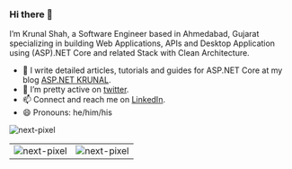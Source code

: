 ### Hi there 👋

I’m Krunal Shah, a Software Engineer based in Ahmedabad, Gujarat specializing in building Web Applications, APIs and Desktop Application using (ASP).NET Core and related Stack with Clean Architecture.

- 🌱 I write detailed articles, tutorials and guides for ASP.NET Core at my blog [ASP.NET KRUNAL](https://aspdotnetkrunal.blogspot.com/).
- 🤔 I’m pretty active on [twitter](https://twitter.com/shahkrunal258).
- 📫 Connect and reach me on [LinkedIn](https://www.linkedin.com/in/krunalgshah).
- 😄 Pronouns: he/him/his

<p align="left"> <img src="https://komarev.com/ghpvc/?username=next-pixel" alt="next-pixel" /> </p>
<table>
  <tr>
    <td><img src="https://github-readme-stats.vercel.app/api?username=next-pixel&show_icons=false" alt="next-pixel" /></td>
    <td><img src="https://github-readme-stats.vercel.app/api/top-langs/?username=next-pixel&layout=compact" alt="next-pixel" /></td>
  </tr>
  </table>

